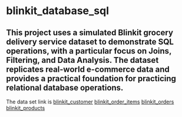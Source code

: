 # blinkit_database_sql
## This project uses a simulated Blinkit grocery delivery service dataset to demonstrate SQL operations, with a particular focus on Joins, Filtering, and Data Analysis. The dataset replicates real-world e-commerce data and provides a practical foundation for practicing relational database operations.
The data set  link is <a href="https://github.com/sakshi4912/blinkit_database_sql/blob/main/blinkit_customers.csv">blinkit_customer<a>
<a href="https://github.com/sakshi4912/blinkit_database_sql/blob/main/blinkit_order_items.csv">blinkit_order_items<a>
<a href="https://github.com/sakshi4912/blinkit_database_sql/blob/main/blinkit_orders.csv">blinkit_orders<a>
<a href="https://github.com/sakshi4912/blinkit_database_sql/blob/main/blinkit_products.csv">blinkit_products<a>
